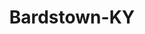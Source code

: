 ---
title: Bardstown-KY
slug: bardstown-ky
f_state:
- cms/state/kentucky.md
f_locations:
- cms/payday-loan/advance-america-1781.md
- cms/payday-loan/advance-america-1789.md
- cms/payday-loan/cash-express-llc-7456.md
- cms/payday-loan/check-advance-10230.md
- cms/payday-loan/check-advance-10261.md
- cms/payday-loan/check-casher-inc-10618.md
- cms/payday-loan/j-e-enterprises-inc-19762.md
updated-on: '2024-05-30T13:41:28.615Z'
created-on: '2024-05-30T13:41:28.615Z'
published-on: '2024-05-30T13:54:32.469Z'
f_city: Bardstown
layout: '[city].html'
tags: city
---